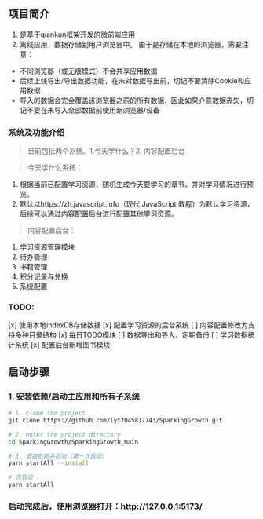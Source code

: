## 项目简介
1. 是基于qiankun框架开发的微前端应用
2. 离线应用，数据存储到用户浏览器中。
由于是存储在本地的浏览器，需要注意：
- 不同浏览器（或无痕模式）不会共享应用数据
- 后续上线导出/导出数据功能，在未对数据导出前，切记不要清除Cookie和应用数据
- 导入的数据会完全覆盖该浏览器之前的所有数据，因此如果介意数据流失，切记不要在未导入全部数据前使用新浏览器/设备

### 系统及功能介绍
> 目前包括两个系统。1.今天学什么？2. 内容配置后台

> 今天学什么系统：
1. 根据当前已配置学习资源，随机生成今天要学习的章节。并对学习情况进行预览。
2. 默认以https://zh.javascript.info（现代 JavaScript 教程）为默认学习资源，后续可以通过内容配置后台进行配置其他学习资源。

> 内容配置后台：
1. 学习资源管理模块
2. 待办管理
3. 书籍管理
4. 积分记录与兑换
5. 系统配置

### TODO:
[x] 使用本地indexDB存储数据
[x] 配置学习资源的后台系统
[ ] 内容配置修改为支持多种目录结构
[x] 每日TODO模块
[ ] 数据导出和导入、定期备份
[ ] 学习数据统计系统
[x] 配置后台新增图书模块

## 启动步骤
### 1. 安装依赖/启动主应用和所有子系统
```bash
# 1. clone the project
git clone https://github.com/lyt2045817743/SparkingGrowth.git

# 2. enter the project directory
cd SparkingGrowth/SparkingGrowth_main

# 3. 安装依赖并启动（第一次启动）
yarn startAll --install

# 仅启动
yarn startAll
```

### 启动完成后，使用浏览器打开：http://127.0.0.1:5173/